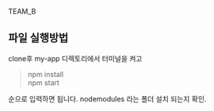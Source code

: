 TEAM_B

## 파일 실행방법 
clone후 my-app 디렉토리에서 터미널을 켜고 


> npm install  
> npm start  


순으로 입력하면 됩니다. nodemodules 라는 폴더 설치 되는지 확인.  

